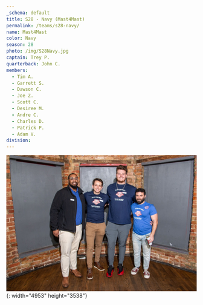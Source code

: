 ```yaml
---
_schema: default
title: S28 - Navy (Mast4Mast)
permalink: /teams/s28-navy/
name: Mast4Mast
color: Navy
season: 28
photo: /img/S28Navy.jpg
captain: Trey P.
quarterback: John C.
members:
  - Tim A.
  - Garrett S.
  - Dawson C.
  - Joe Z.
  - Scott C.
  - Desiree M.
  - Andre C.
  - Charles D.
  - Patrick P.
  - Adam V.
division:
---
```

![](/img/da2-7066.jpg){: width="4953" height="3538"}